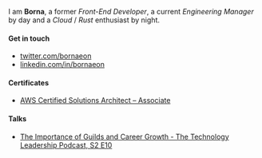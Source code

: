 I am **Borna**, a former _Front-End Developer_, a current _Engineering Manager_ by day and a _Cloud_ / _Rust_ enthusiast by night.

#### Get in touch

- [twitter.com/bornaeon](https://twitter.com/bornaeon)
- [linkedin.com/in/bornaeon](https://www.linkedin.com/in/bornaeon/)

#### Certificates

- [AWS Certified Solutions Architect – Associate](https://www.credly.com/badges/89a0c700-e339-4fcc-8826-196dfa447d2c)

#### Talks

- [The Importance of Guilds and Career Growth - The Technology Leadership Podcast, S2 E10](https://www.tech-source.io/podcastposts/bourna-pourhossein)

